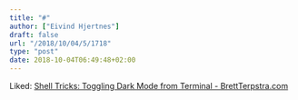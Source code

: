 ```yaml
---
title: "#"
author: ["Eivind Hjertnes"]
draft: false
url: "/2018/10/04/5/1718"
type: "post"
date: 2018-10-04T06:49:48+02:00
---
```


Liked:
[Shell
Tricks: Toggling Dark Mode from Terminal - BrettTerpstra.com](http://brettterpstra.com/2018/09/26/shell-tricks-toggling-dark-mode-from-terminal/)
